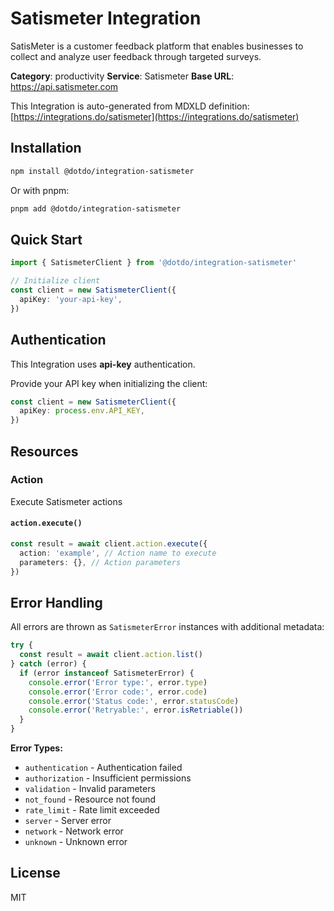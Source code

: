 # Satismeter Integration

SatisMeter is a customer feedback platform that enables businesses to collect and analyze user feedback through targeted surveys.

**Category**: productivity
**Service**: Satismeter
**Base URL**: https://api.satismeter.com

This Integration is auto-generated from MDXLD definition: [https://integrations.do/satismeter](https://integrations.do/satismeter)

## Installation

```bash
npm install @dotdo/integration-satismeter
```

Or with pnpm:

```bash
pnpm add @dotdo/integration-satismeter
```

## Quick Start

```typescript
import { SatismeterClient } from '@dotdo/integration-satismeter'

// Initialize client
const client = new SatismeterClient({
  apiKey: 'your-api-key',
})
```

## Authentication

This Integration uses **api-key** authentication.

Provide your API key when initializing the client:

```typescript
const client = new SatismeterClient({
  apiKey: process.env.API_KEY,
})
```

## Resources

### Action

Execute Satismeter actions

#### `action.execute()`

```typescript
const result = await client.action.execute({
  action: 'example', // Action name to execute
  parameters: {}, // Action parameters
})
```

## Error Handling

All errors are thrown as `SatismeterError` instances with additional metadata:

```typescript
try {
  const result = await client.action.list()
} catch (error) {
  if (error instanceof SatismeterError) {
    console.error('Error type:', error.type)
    console.error('Error code:', error.code)
    console.error('Status code:', error.statusCode)
    console.error('Retryable:', error.isRetriable())
  }
}
```

**Error Types:**

- `authentication` - Authentication failed
- `authorization` - Insufficient permissions
- `validation` - Invalid parameters
- `not_found` - Resource not found
- `rate_limit` - Rate limit exceeded
- `server` - Server error
- `network` - Network error
- `unknown` - Unknown error

## License

MIT
